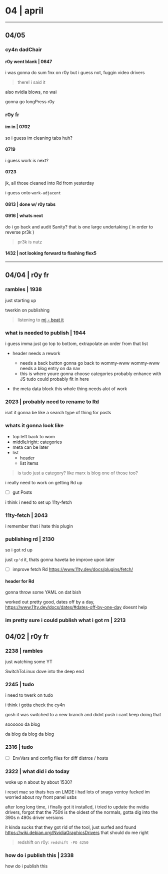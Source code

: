 






























# 04 | april

---

## 04/05 

### cy4n dadChair

#### r0y went blank | 0647

i was gonna do sum 1nx on r0y but i guess not,
fuggin video drivers

> there! i said it

also nvidia blows, no wai

gonna go longPress r0y

### r0y fr

#### im in | 0702

so i guess im cleaning tabs huh?

#### 0719

i guess work is next?

#### 0723

jk, all those cleaned into Rd from yesterday

i guess onto `work-adjacent`

#### 0813 | done w/ r0y tabs

#### 0916 | whats next

do i go back and audit Sanity?
	that is one large undertaking
	( in order to reverse pr3k )

> pr3k is nutz

#### 1432 | not looking forward to flashing flex5
















---

## 04/04 | r0y fr

### rambles | 1938

just starting up

twerkin on publishing

> listening to [mj - beat it](https://youtu.be/WlTlUseVt7E)

### what is needed to publish | 1944

i guess imma just go top to bottom,
	extrapolate an order from that list

- header needs a rework
	- needs a back button
		gonna go back to wommy-www
			wommy-www needs a blog entry on da nav
	- this is where youre gonna choose categories
		probably enhance with JS
			tudo could probably fit in here

- the meta data block
	this whole thing needs alot of work 

### 2023 | probably need to rename to Rd

isnt it gonna be like a search type of thing for posts

### whats it gonna look like

- top left back to wom
- middle/right: categories
- meta can be later
- list
	- header
	- list items

> is tudo just a category? like marx
> is blog one of those too?

i really need to work on getting Rd up

- [ ] gut Posts

i think i need to set up 11ty-fetch

### 11ty-fetch | 2043

i remember that i hate this plugin

### publishing rd | 2130

so i got rd up

just `cp'd` it, thats gonna haveta be improve upon later

- [ ] improve fetch Rd
	https://www.11ty.dev/docs/plugins/fetch/

#### header for Rd

gonna throw some YAML on dat bish

worked out pretty good, dates off by a day,
	https://www.11ty.dev/docs/dates/#dates-off-by-one-day
	doesnt help

### im pretty sure i could publish what i got rn | 2213





















## 04/02 | r0y fr

### 2238 | rambles

just watching some YT

SwitchToLinux dove into the deep end

### 2245 | tudo

i need to twerk on tudo

i think i gotta check the cy4n

gosh it was
	switched to a new branch and didnt push
	i cant keep doing that

soooooo da blog

da blog da blog da blog

### 2316 | tudo

- [ ] EnvVars and config files for diff distros / hosts

### 2322 | what did i do today

woke up n about by about 1530?

i reset mac so thats hes on LMDE
	i had lots of snags
	ventoy fucked
	im worried about roy front panel usbs

after long long time,
	i finally got it installed,
	i tried to update the nvidia drivers,
		forgot that the 750ti is the oldest of the normals,
		gotta dig into the 390s n 490s driver versions

it kinda sucks that they got rid of the tool,
	just surfed and found https://wiki.debian.org/NvidiaGraphicsDrivers
	that should do me right

> redshift on r0y: `redshift -PO 4250`

### how do i publish this | 2338

how do i publish this


































